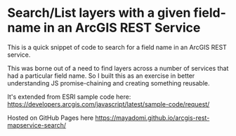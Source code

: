 # Search/List layers with a given field-name in an ArcGIS REST Service

This is a quick snippet of code to search for a field name in an ArcGIS REST service.

This was borne out of a need to find layers across a number of services that had a particular field name. So I built this as an exercise in better understanding JS promise-chaining and creating something reusable.

It's extended from ESRI sample code here: https://developers.arcgis.com/javascript/latest/sample-code/request/

Hosted on GitHub Pages here https://mayadomi.github.io/arcgis-rest-mapservice-search/
